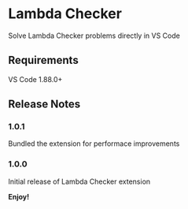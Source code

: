 # Lambda Checker

Solve Lambda Checker problems directly in VS Code

## Requirements

VS Code 1.88.0+

## Release Notes

### 1.0.1

Bundled the extension for performace improvements

### 1.0.0

Initial release of Lambda Checker extension

**Enjoy!**
